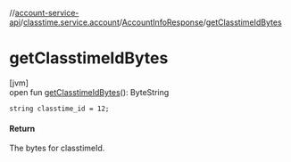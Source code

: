 //[account-service-api](../../../index.md)/[classtime.service.account](../index.md)/[AccountInfoResponse](index.md)/[getClasstimeIdBytes](get-classtime-id-bytes.md)

# getClasstimeIdBytes

[jvm]\
open fun [getClasstimeIdBytes](get-classtime-id-bytes.md)(): ByteString

`string classtime_id = 12;`

#### Return

The bytes for classtimeId.
